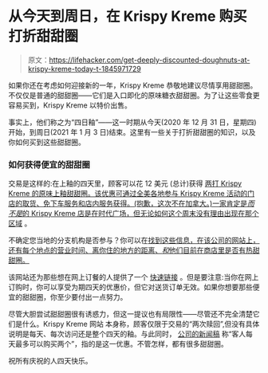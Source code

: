 # 从今天到周日，在 Krispy Kreme 购买打折甜甜圈

> 原文：<https://lifehacker.com/get-deeply-discounted-doughnuts-at-krispy-kreme-today-t-1845971729>

如果你还在考虑如何迎接新的一年，Krispy Kreme 恭敬地建议尽情享用甜甜圈。不仅仅是普通的甜甜圈——它们是入口即化的原味糖衣甜甜圈。为了让这些零食更容易买到，Krispy Kreme 以特价出售。



事实上，他们称之为“四日釉”——这一时期从今天(2020 年 12 月 31 日，星期四)开始，到周日(2021 年 1 月 3 日)结束。这里有一些关于打折甜甜圈的知识，以及你如何买到这些甜甜圈。

### 如何获得便宜的甜甜圈

交易是这样的:在上釉的四天里，顾客可以花 12 美元 (总计)获得 [两打 Krispy Kreme 的原味上釉甜甜圈。该优惠可通过全美各地参与 Krispy Kreme 活动的门店的取货、免下车服务和店内服务获得。(抱歉，这次不在加拿大。)一家肯定是*而不是*的 Krispy Kreme 店是在时代广场，但无论如何这个周末没有理由出现在那个区域](https://www.krispykreme.com/offers/fourdaysofglaze) 。

不确定您当地的分支机构是否参与？你可以在[找到这些信息，在该公司的网站上，还有每个地点的营业时间、离你住的地方的距离、*和*他们目前在商店里是否有热甜甜圈。](https://www.krispykreme.com/offers/fourdaysofglaze)

该网站还为那些想在网上订餐的人提供了一个 [快速链接](https://www.krispykreme.com/shop/order-start) 。但是要注意:当你在网上订购时，你可以享受为期四天的优惠价，但它对送货订单无效。如果你想要那些便宜的甜甜圈，你至少要付出一点努力。

尽管大胆尝试甜甜圈很有诱惑力，但这一提议也有局限性——尽管还不完全清楚它们是什么。Krispy Kreme 网站 本身称，顾客仅限于交易的“两次赎回”,但没有具体说明是每天、每次访问还是整个四天的釉。与此同时， [公司的新闻稿](https://www.businesswire.com/news/home/20201229005013/en/KRISPY-KREME%C2%AE-Rings-in-the-New-Year-with-%E2%80%98Four-Days-of-Glaze%E2%80%99) 称“客人每天最多可以购买两个”，指的是这一优惠。不管怎样，都有很多甜甜圈。

祝所有庆祝的人四天快乐。